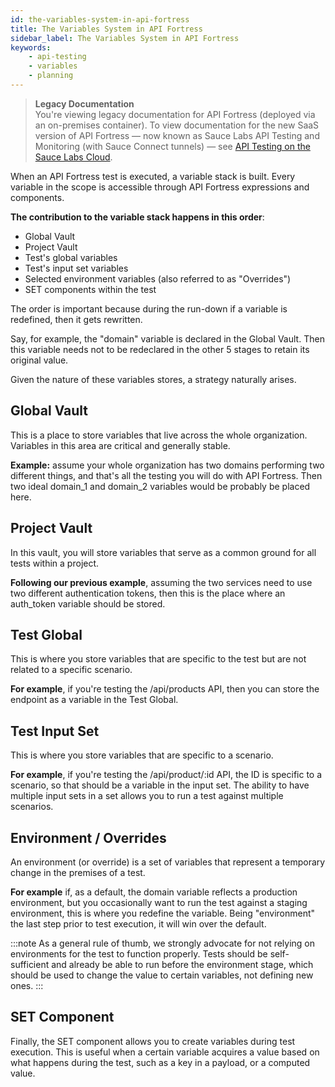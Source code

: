 ```yaml
---
id: the-variables-system-in-api-fortress
title: The Variables System in API Fortress
sidebar_label: The Variables System in API Fortress
keywords:
    - api-testing
    - variables
    - planning
---
```


<head>
  <meta name="robots" content="noindex" />
</head>

>**Legacy Documentation**<br/>You're viewing legacy documentation for API Fortress (deployed via an on-premises container). To view documentation for the new SaaS version of API Fortress &#8212; now known as Sauce Labs API Testing and Monitoring (with Sauce Connect tunnels) &#8212; see [API Testing on the Sauce Labs Cloud](/api-testing/).

When an API Fortress test is executed, a variable stack is built. Every variable in the scope is accessible through API Fortress expressions and components.

__The contribution to the variable stack happens in this order__:

- Global Vault
- Project Vault
- Test's global variables
- Test's input set variables
- Selected environment variables (also referred to as "Overrides")
- SET components within the test    

The order is important because during the run-down if a variable is redefined, then it gets rewritten.

Say, for example, the "domain" variable is declared in the Global Vault. Then this variable needs not to be redeclared in the other 5 stages to retain its original value.

Given the nature of these variables stores, a strategy naturally arises.

## Global Vault

This is a place to store variables that live across the whole organization. Variables in this area are critical and generally stable.  


**Example:** assume your whole organization has two domains performing two different things, and that's all the testing you will do with API Fortress. Then two ideal domain\_1 and domain\_2 variables would be probably be placed here.

## Project Vault

In this vault, you will store variables that serve as a common ground for all tests within a project.  


**Following our previous example**, assuming the two services need to use two different authentication tokens, then this is the place where an auth\_token variable should be stored.

## Test Global

This is where you store variables that are specific to the test but are not related to a specific scenario.  


**For example**, if you're testing the /api/products API, then you can store the endpoint as a variable in the Test Global.

## Test Input Set

This is where you store variables that are specific to a scenario.  

**For example**, if you're testing the /api/product/:id API, the ID is specific to a scenario, so that should be a variable in the input set. The ability to have multiple input sets in a set allows you to run a test against multiple scenarios.

## Environment / Overrides

An environment (or override) is a set of variables that represent a temporary change in the premises of a test.


**For example** if, as a default, the domain variable reflects a production environment, but you occasionally want to run the test against a staging environment, this is where you redefine the variable. Being "environment" the last step prior to test execution, it will win over the default.

:::note
As a general rule of thumb, we strongly advocate for not relying on environments for the test to function properly. Tests should be self-sufficient and already be able to run before the environment stage, which should be used to change the value to certain variables, not defining new ones.
:::

## SET Component

Finally, the SET component allows you to create variables during test execution. This is useful when a certain variable acquires a value based on what happens during the test, such as a key in a payload, or a computed value.
